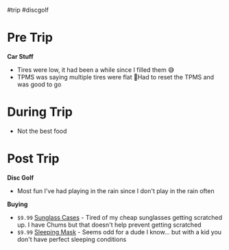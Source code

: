 #trip #discgolf 

# Pre Trip

**Car Stuff**
- Tires were low, it had been a while since I filled them 😅
- TPMS was saying multiple tires were flat 🤷Had to reset the TPMS and was good to go

# During Trip
- Not the best food

# Post Trip

**Disc Golf**
- Most fun I've had playing in the rain since I don't play in the rain often

**Buying**
- `$9.99`  [Sunglass Cases](https://www.amazon.com/gp/product/B07W6PRKGP/ref=ox_sc_act_title_1?smid=A3OAW7ZJCWQZT6&psc=1) - Tired of my cheap sunglasses getting scratched up. I have Chums but that doesn't help prevent getting scratched
- `$9.99` [Sleeping Mask](https://www.amazon.com/gp/product/B00GSO1D9O/ref=ox_sc_act_title_2?smid=A6CQF6TQU15UK&psc=1) - Seems odd for a dude I know... but with a kid you don't have perfect sleeping conditions